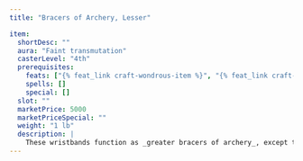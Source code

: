 ```yaml
---
title: "Bracers of Archery, Lesser"

item:
  shortDesc: ""
  aura: "Faint transmutation"
  casterLevel: "4th"
  prerequisites:
    feats: ["{% feat_link craft-wondrous-item %}", "{% feat_link craft-magic-arms-and-armor %}"]
    spells: []
    special: []
  slot: ""
  marketPrice: 5000
  marketPriceSpecial: ""
  weight: "1 lb"
  description: |
    These wristbands function as _greater bracers of archery_, except that they grant a +1 competence bonus on attack rolls and no bonus on damage rolls.
---
```

